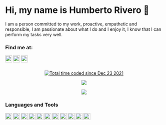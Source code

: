 

<!--
**danieldamian09/danieldamian09** is a ✨ _special_ ✨ repository because its `README.md` (this file) appears on your GitHub profile.

Here are some ideas to get you started:

- 🔭 I’m currently working on ...
- 🌱 I’m currently learning ...
- 👯 I’m looking to collaborate on ...
- 🤔 I’m looking for help with ...
- 💬 Ask me about ...
- 📫 How to reach me: ...
-  Pronouns: ...
- ⚡ Fun fact: ...
-->

# Hi, my name is Humberto Rivero 👋

I am a person committed to my work, proactive, empathetic and responsible, I
am passionate about what I do and I enjoy it, I know that I can perform my
tasks very well.

<h3>Find me at:</h3>

<p>
    <a href="https://humbertorivero.netlify.app/">
      <img align="left" alt="" width="22px"
        src="https://user-images.githubusercontent.com/63797901/137363513-f5825321-e9c1-4b15-89fc-f2e518689c02.png" style="max-width: 100%;">
    </a>
    <a href="https://www.linkedin.com/in/humberto-rivero-rivero-castro/">
      <img align="left" alt="" width="22px"
        src="https://user-images.githubusercontent.com/63797901/137363364-437f2ea4-8840-493c-8b2a-9ec438a00538.png" style="max-width: 100%;">
    </a>
    <a href="https://www.instagram.com/mundo_javascript/" rel="nofollow">
      <img align="left" alt="" width="22px"
        src="https://user-images.githubusercontent.com/63797901/137363602-8be93ef1-d169-4612-8c1d-74a68a22fdc8.png" style="max-width: 100%;">
    </a>
  </p>
  <br>
  <br>
  
<p align="center">
  <a href="https://wakatime.com/@691f43ed-3a10-41af-b5e8-294647115f16"><img src="https://wakatime.com/badge/user/691f43ed-3a10-41af-b5e8-294647115f16.svg" alt="Total time coded since Dec 23 2021" /></a>
</p>

<p align="center">
    <img align="center" src="https://github-readme-stats.vercel.app/api/top-langs/?username=danieldamian09&layout=compact&theme=tokyonight" />
</p>
<p align="center">
    <img align="center" src="https://github-readme-stats.vercel.app/api?username=danieldamian09&show_icons=true&theme=tokyonight" />
 </p>

 <h3>Languages and Tools</h3>
   <p>
        <img align="left" alt="html" width="22px"
          src="https://user-images.githubusercontent.com/63797901/137369294-0b979342-4f21-4b35-a58c-71df5edced2d.png"
          style="max-width: 100%;">
        <img align="left" alt="css" width="22px"
          src="https://user-images.githubusercontent.com/63797901/137369398-501f23f9-40dc-4282-9c68-34ac5431a720.png"
          style="max-width: 100%;">
        <img align="left" alt="javascript" width="22px"
          src="https://user-images.githubusercontent.com/63797901/137369538-548b35ec-3aea-4bd4-8232-c3c8ba6fffaf.png"
          style="max-width: 100%;">
          <img align="left" alt="bootstrap" width="22px"
          src="https://user-images.githubusercontent.com/63797901/137369784-071c0d03-9e0f-41bd-9631-8bce60b67380.png"
          style="max-width: 100%;">
          <img align="left" alt="react" width="22px"
          src="https://user-images.githubusercontent.com/63797901/137369868-4fd5ba02-b198-4916-9726-59f0941138b5.png"
          style="max-width: 100%;">
          <img align="left" alt="mongo" width="22px"
          src="https://user-images.githubusercontent.com/63797901/137369988-4aeea6ff-c955-40a9-9753-4049b1e9ab97.png"
          style="max-width: 100%;">
          <img align="left" alt="node" width="22px"
          src="https://user-images.githubusercontent.com/63797901/137370092-71cf9498-956d-4d43-ab3a-97e243b8cb20.png"
          style="max-width: 100%;">
          <img align="left" alt="github" width="22px"
          src="https://user-images.githubusercontent.com/63797901/137370155-fd3a5a93-0567-4689-9d61-4a282c0bfa2d.png"
          style="max-width: 100%;">
          <img align="left" alt="figma" width="22px"
          src="https://user-images.githubusercontent.com/63797901/137370239-147f8148-6ce7-4bfe-af55-4c5a382a8e49.png"
          style="max-width: 100%;">
          <img align="left" alt="vsc" width="22px"
          src="https://user-images.githubusercontent.com/63797901/137370454-51f171ca-6601-4504-b07e-7dc3a6f51998.png"
          style="max-width: 100%;">
          <img align="left" alt="salesforce" width="22px"
          src="https://user-images.githubusercontent.com/63797901/137370345-3a5893dd-ad9e-4e6e-a4ea-74306beecb45.png"
          style="max-width: 100%;">
    </p>
    <br>
    <br>
  <!--<p align="center">
      <img align="center" alt="developer" src="https://user-images.githubusercontent.com/63797901/137372016-b5a1c94c-75a8-46b9-afa1-ea3893e094a3.gif">
  </p>-->


<!-- <p align="center">
    <img align="center" src="https://github-readme-stats.vercel.app/api/top-langs/?username=danieldamian09&bg_color=000000&text_color=FFFFFF&title_color=159E4A&langs_count=10&card_width=500&layout=compact" /> 
</p> -->

